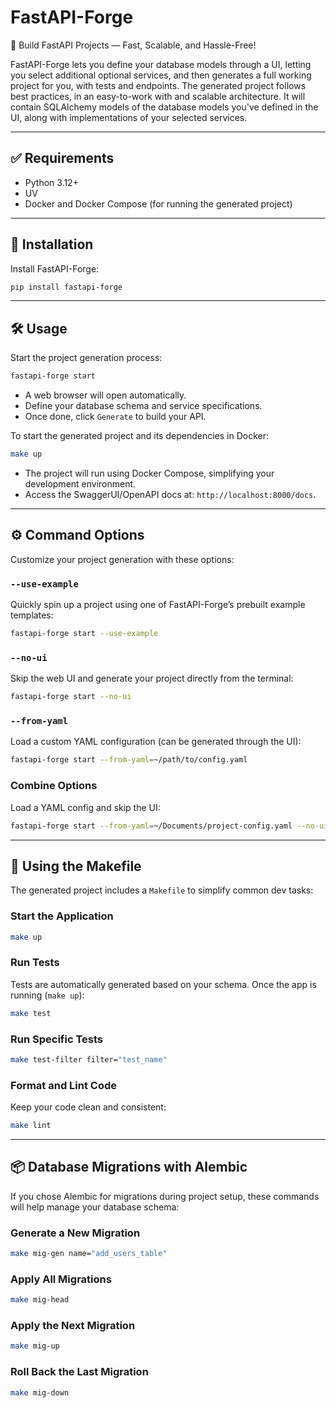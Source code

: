 # FastAPI-Forge  
🚀 Build FastAPI Projects — Fast, Scalable, and Hassle-Free!  

FastAPI-Forge lets you define your database models through a UI, letting you select additional optional services, and then generates a full working project for you, with tests and endpoints.
The generated project follows best practices, in an easy-to-work with and scalable architecture. It will contain SQLAlchemy models of the database models you've defined in the UI, along with implementations of your selected services.

---

## ✅ Requirements
- Python 3.12+
- UV
- Docker and Docker Compose (for running the generated project)
---

## 🚀 Installation
Install FastAPI-Forge:

```bash
pip install fastapi-forge
```

---

## 🛠 Usage
Start the project generation process:

```bash
fastapi-forge start
```

- A web browser will open automatically.  
- Define your database schema and service specifications.  
- Once done, click `Generate` to build your API.

To start the generated project and its dependencies in Docker:

```bash
make up
```

- The project will run using Docker Compose, simplifying your development environment.  
- Access the SwaggerUI/OpenAPI docs at: `http://localhost:8000/docs`.  

---

## ⚙️ Command Options
Customize your project generation with these options:

### `--use-example`
Quickly spin up a project using one of FastAPI-Forge’s prebuilt example templates:

```bash
fastapi-forge start --use-example
```

### `--no-ui`
Skip the web UI and generate your project directly from the terminal:

```bash
fastapi-forge start --no-ui
```

### `--from-yaml`
Load a custom YAML configuration (can be generated through the UI):

```bash
fastapi-forge start --from-yaml=~/path/to/config.yaml
```

### Combine Options
Load a YAML config and skip the UI:
```bash
fastapi-forge start --from-yaml=~/Documents/project-config.yaml --no-ui
```

---

## 🧰 Using the Makefile
The generated project includes a `Makefile` to simplify common dev tasks:

### Start the Application
```bash
make up
```

### Run Tests
Tests are automatically generated based on your schema. Once the app is running (`make up`):

```bash
make test
```

### Run Specific Tests
```bash
make test-filter filter="test_name"
```

### Format and Lint Code
Keep your code clean and consistent:

```bash
make lint
```

---

## 📦 Database Migrations with Alembic
If you chose Alembic for migrations during project setup, these commands will help manage your database schema:

### Generate a New Migration
```bash
make mig-gen name="add_users_table"
```

### Apply All Migrations
```bash
make mig-head
```

### Apply the Next Migration
```bash
make mig-up
```

### Roll Back the Last Migration
```bash
make mig-down
```
